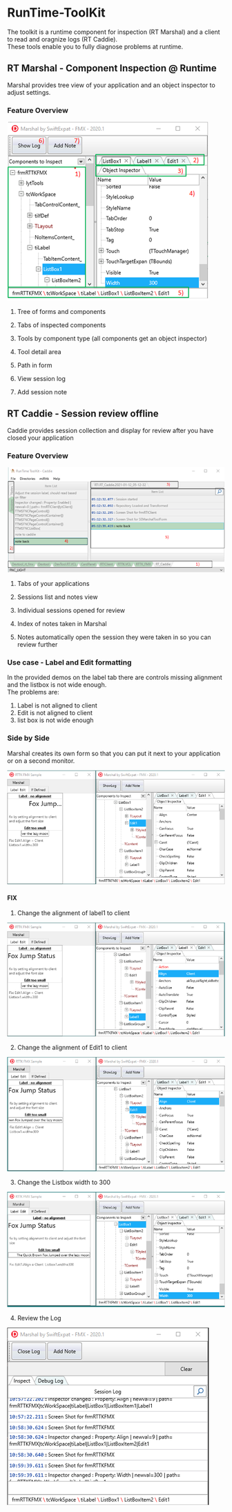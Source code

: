 # RunTime-ToolKit
The toolkit is a runtime component for inspection (RT Marshal) and a client to read and oragnize logs (RT Caddie).  
These tools enable you to fully diagnose problems at runtime.  
## RT Marshal - Component Inspection @ Runtime
Marshal provides tree view of your application and an object inspector to adjust settings.  
### Feature Overview

![Marshal Main Features](/images/Marshal_Main_Features.png)

1. Tree of forms and components

2. Tabs of inspected components 

3. Tools by component type (all components get an object inspector)

4. Tool detail area

5. Path in form

6. View session log

7. Add session note

## RT Caddie - Session review offline
Caddie provides session collection and display for review after you have closed your application
### Feature Overview

![Caddie Main Features](/images/RT_Caddie_FeatureMap.png)

1. Tabs of your applications

2. Sessions list and notes view

3. Individual sessions opened for review

4. Index of notes taken in Marshal

5. Notes automatically open the session they were taken in so you can review further

### Use case - Label and Edit formatting
In the provided demos on the label tab there are controls missing alignment and the listbox is not wide enough.  
The problems are:  
1. Label is not aligned to client
2. Edit is not aligned to client
3. list box is not wide enough

### Side by Side 
Marshal creates its own form so that you can put it next to your application or on a second monitor.

![Marshal Side by Side view](/images/SxS_Label_Marshal_Start.PNG)

#### FIX
1. Change the alignment of label1 to client

![Marshal SXS fix panel width](/images/SxS_Label_Marshal_LabelAlignChange.PNG)

2. Change the alignment of Edit1 to client

![Marshal SXS fix label font](/images/SxS_Label_Marshal_EditAlignChange.PNG)

3. Change the Listbox width to 300

![Marshal SXS fix edit width](/images/SxS_Label_Marshal_ListboxWidthChange.PNG)

4. Review the Log

![Marshal SXS fix label font](/images/SxS_Label_Marshal_Log.PNG)




